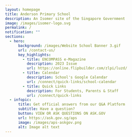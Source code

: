 ```yaml
---
layout: homepage
title: Anderson Primary School
description: An Isomer site of the Singapore Government
image: /images/isomer-logo.svg
permalink: /
notification: ""
sections:
  - hero:
      background: /images/Website School Banner 3.gif
      url: /contact-us/
      key_highlights:
        - title: ENCOMPASS e-Magazine
          description: 2023 Issue
          url: https://online.flipbuilder.com/zlpi/luzd/
        - title: Calendar
          description: School's Google Calendar
          url: /connect/quick-links/school-calendar
        - title: Quick Links
          description: For Students, Parents & Staff
          url: /connect/quick-links
  - infopic:
      title: Get official answers from our Q&A Platform
      subtitle: Have a question?
      button: VIEW OR ASK QUESTIONS ON ASK.GOV
      url: https://ask.gov.sg/aps
      image: /images/aps-askgov.png
      alt: Image alt text
---
```

